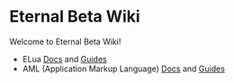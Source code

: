 # Eternal Beta Wiki

Welcome to Eternal Beta Wiki!

- ELua [Docs](./elua/namespaces/list.md) and [Guides](./elua/guides/intro.md)
- AML (Application Markup Language) [Docs](./404) and [Guides](./aml/guides/intro.md)
